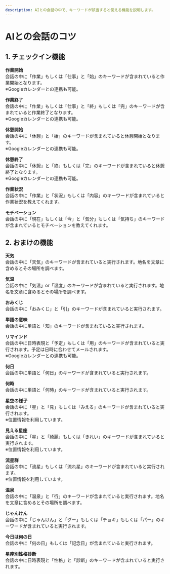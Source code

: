 ```yaml
---
description: AIとの会話の中で、キーワードが該当すると使える機能を説明します。
---
```


# AIとの会話のコツ

## 1. **チェックイン機能**

**作業開始**\
会話の中に「作業」もしくは「仕事」と「始」のキーワードが含まれていると作業開始となります。\
※Googleカレンダーとの連携も可能。

**作業終了**\
会話の中に「作業」もしくは「仕事」と「終」もしくは「完」のキーワードが含まれていると作業終了となります。\
※Googleカレンダーとの連携も可能。

**休憩開始**\
会話の中に「休憩」と「始」のキーワードが含まれていると休憩開始となります。\
※Googleカレンダーとの連携も可能。

**休憩終了**\
会話の中に「休憩」と「終」もしくは「完」のキーワードが含まれていると休憩終了となります。\
※Googleカレンダーとの連携も可能。

**作業状況**\
会話の中に「作業」と「状況」もしくは「内容」のキーワードが含まれていると作業状況を教えてくれます。

**モチベーション**\
会話の中に「現在」もしくは「今」と「気分」もしくは「気持ち」のキーワードが含まれているとモチベーションを教えてくれます。

## **2. おまけの機能**

**天気**\
会話の中に「天気」のキーワードが含まれていると実行されます。地名を文章に含めるとその場所を調べます。

**気温**\
会話の中に「気温」or「温度」のキーワードが含まれていると実行されます。地名を文章に含めるとその場所を調べます。

**おみくじ**\
会話の中に「おみくじ」と「引」のキーワードが含まれていると実行されます。

**単語の意味**\
会話の中に単語と「知」のキーワードが含まれていると実行されます。

**リマインド**\
会話の中に日時表現と「予定」もしくは「用」のキーワードが含まれていると実行されます。予定は日時に合わせてメールされます。\
※Googleカレンダーとの連携も可能。

**何日**\
会話の中に単語と「何日」のキーワードが含まれていると実行されます。

**何時**\
会話の中に単語と「何時」のキーワードが含まれていると実行されます。

**星空の様子**\
会話の中に「星」と「見」もしくは「みえる」のキーワードが含まれていると実行されます。\
※位置情報を利用しています。

**見える星座**\
会話の中に「星」と「綺麗」もしくは「きれい」のキーワードが含まれていると実行されます。\
※位置情報を利用しています。

**流星群**\
会話の中に「流星」もしくは「流れ星」のキーワードが含まれていると実行されます。\
※位置情報を利用しています。

**温泉**\
会話の中に「温泉」と「行」のキーワードが含まれていると実行されます。地名を文章に含めるとその場所を調べます。

**じゃんけん**\
会話の中に「じゃんけん」と「グー」もしくは「チョキ」もしくは「パー」のキーワードが含まれていると実行されます。

**今日は何の日**\
会話の中に「何の日」もしくは「記念日」が含まれていると実行されます。

**星座別性格診断**\
会話の中に日時表現と「性格」と「診断」のキーワードが含まれていると実行されます。
